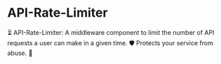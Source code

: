 # API-Rate-Limiter
⏳ API-Rate-Limiter: A middleware component to limit the number of API requests a user can make in a given time. 🛡️ Protects your service from abuse. 🚦
